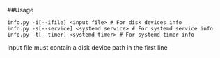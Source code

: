 ##Usage
```
info.py -i[--ifile] <input file> # For disk devices info
info.py -s[--service] <systemd service> # For systemd service info
info.py -t[--timer] <systemd timer> # For systemd timer info
```
Input file must contain a disk device path in the first line
